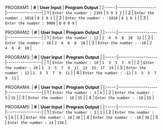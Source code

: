 PROGRAM1:
| **#** | **User Input** | **Program Output** |
|:-----:|--------------------|------------------|
|   1   | `Enter the number : 2395`  | `5 9 3 2` |
|   2   | `Enter the number : 1018`  | `8 1 0 1` |
|   3   | `Enter the number : -1018`  | `8 1 0 1` |
|   3   | `Enter the number : 9000`  | `0 0 0 9` |


PROGRAM2:
| **#** | **User Input** | **Program Output** |
|:-----:|--------------------|------------------|
|   1   | `Enter the number : 12`  | `2  4  6  8  10  12` |
|   2   | `Enter the number : 10`  | `2  4  6  8  10` |
|   3   | `Enter the number : -10`  | `2  4  6  8  10` |
     

PROGRAM3:
| **#** | **User Input** | **Program Output** |
|:-----:|--------------------|------------------|
|   1   | `Enter the number : 10`  | `1  3  5  7  9` |
|   2   | `Enter the number : 20`  | `1  3  5  7  9  11  13  15  17  19` |
|   3   | `Enter the number : 12`  | `1  3  5  7  9  11` |
|   4   | `Enter the number : -12`  | `1  3  5  7  9  11` |

PROGRAM4:
| **#** | **User Input** | **Program Output** |
|:-----:|--------------------|------------------|
|   1   | `Enter the number : 3`  | `6` |
|   2   | `Enter the number : 5`  | `15` |
|   3   | `Enter the number : 10`  | `55` |
|   4   | `Enter the number : -10`  | `55` |

PROGRAM5:
| **#** | **User Input** | **Program Output** |
|:-----:|--------------------|------------------|
|   1   | `Enter the number : 3`  | `2` |
|   2   | `Enter the number : 5`  | `6` |
|   3   | `Enter the number : 10`  | `30` |
|   4   | `Enter the number : -10`  | `30` |
|   5   | `Enter the number : 24`  | `156` |




